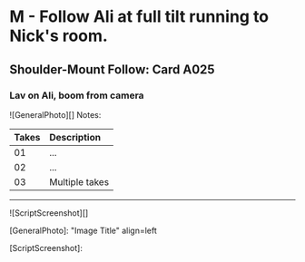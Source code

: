 #  M - Follow Ali at full tilt running to Nick's room.

## Shoulder-Mount Follow: Card A025

### Lav on Ali, boom from camera

![GeneralPhoto][]
Notes: 

| Takes | Description |
|:---|:----|
| 01 | ... |
| 02 | ... |
| 03 | Multiple takes |

----

![ScriptScreenshot][]


[GeneralPhoto]:  "Image Title" align=left

[ScriptScreenshot]: 